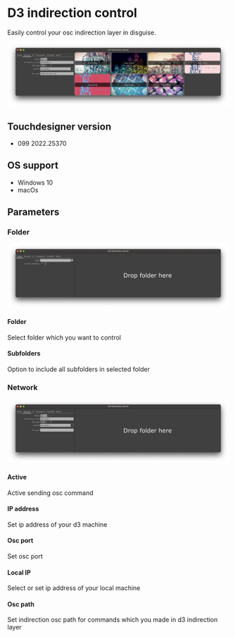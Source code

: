 # D3 indirection control

Easily control your osc indirection layer in disguise.

![common-view](assets/common-view.png)

## Touchdesigner version

* 099 2022.25370

## OS support

* Windows 10
* macOs

## Parameters

### Folder

![folder-tab](assets/folder-tab.png)

#### Folder
Select folder which you want to control

#### Subfolders
Option to include all subfolders in selected folder

### Network

![network-tab](assets/network-tab.png)

#### Active
Active sending osc command

#### IP address
Set ip address of your d3 machine

#### Osc port
Set osc port

#### Local IP
Select or set ip address of your local machine

#### Osc path
Set indirection osc path for commands which you made in d3 indirection layer